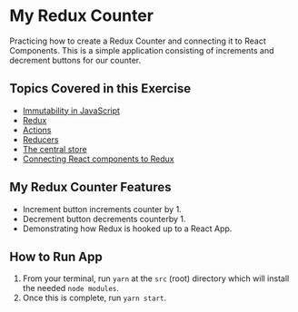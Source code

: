 # My Redux Counter
Practicing how to create a Redux Counter and connecting it to React Components. This is a simple application consisting of increments and decrement buttons for our counter. 

## Topics Covered in this Exercise
* [Immutability in JavaScript]()
* [Redux]()
* [Actions]()
* [Reducers]()
* [The central store]()
* [Connecting React components to Redux]()

## My Redux Counter Features
* Increment button increments counter by 1. 
* Decrement button decrements counterby 1.
* Demonstrating how Redux is hooked up to a React App. 

## How to Run App
1. From your terminal, run `yarn` at the `src` (root) directory which will install the needed `node modules`.
2. Once this is complete, run `yarn start`.
